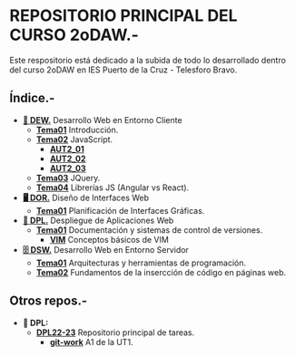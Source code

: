 # REPOSITORIO PRINCIPAL DEL CURSO 2oDAW.-

Este respositorio está dedicado a la subida de todo lo desarrollado dentro del curso 2oDAW en IES Puerto de la Cruz - Telesforo Bravo.

## Índice.-

- [**:man: DEW.**](/DEW) Desarrollo Web en Entorno Cliente
  - [**Tema01**](/DEW/TEMA01) Introducción.
  - [**Tema02**](/DEW/TEMA02) JavaScript.
    - [**AUT2_01**](/DEW/TEMA02/AUT2_01_Guillermo_Sicilia_Variables)
    - [**AUT2_02**](/DEW/TEMA02/AUT2_02_Guillermo_Sicilia)
    - [**AUT2_03**](/DEW/TEMA02/AUT2_03_Guillermo_Sicilia)
  - [**Tema03**](/DEW/TEMA03) JQuery.
  - [**Tema04**](/DEW/TEMA04) Librerías JS (Angular vs React).
- [**:desktop_computer: DOR.**](/DOR) Diseño de Interfaces Web
  - [**Tema01**](/DOR/TEMA01) Planificación de Interfaces Gráficas.
- [**:rocket: DPL.**](/DPL) Despliegue de Aplicaciones Web
  - [**Tema01**](/DPL/TEMA01) Documentación y sistemas de control de versiones.
    - [**VIM**](/DPL/TEMA01/VIM) Conceptos básicos de VIM
- [**:file_cabinet: DSW.**](/DSW) Desarrollo Web en Entorno Servidor
  - [**Tema01**](/DSW/TEMA01) Arquitecturas y herramientas de programación.
  - [**Tema02**](/DSW/TEMA02) Fundamentos de la insercción de código en páginas web.

## Otros repos.-
- **:rocket: DPL:**
  - [**DPL22-23**](https://github.com/GuillermoSH/dpl22-23) Repositorio principal de tareas.
    - [**git-work**](https://github.com/GuillermoSH/git-work) A1 de la UT1.
